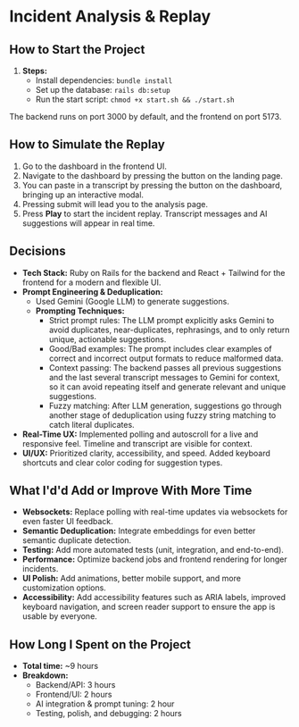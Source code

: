 # Incident Analysis & Replay

## How to Start the Project

1. **Steps:**
   - Install dependencies: `bundle install`
   - Set up the database: `rails db:setup`
   - Run the start script: `chmod +x start.sh && ./start.sh`

The backend runs on port 3000 by default, and the frontend on port 5173.

## How to Simulate the Replay

1. Go to the dashboard in the frontend UI.
2. Navigate to the dashboard by pressing the button on the landing page.
3. You can paste in a transcript by pressing the button on the dashboard, bringing up an interactive modal.
4. Pressing submit will lead you to the analysis page.
5. Press **Play** to start the incident replay. Transcript messages and AI suggestions will appear in real time.

## Decisions

- **Tech Stack:** Ruby on Rails for the backend and React + Tailwind for the frontend for a modern and flexible UI.
- **Prompt Engineering & Deduplication:**
  - Used Gemini (Google LLM) to generate suggestions.
  - **Prompting Techniques:**
    - Strict prompt rules: The LLM prompt explicitly asks Gemini to avoid duplicates, near-duplicates, rephrasings, and to only return unique, actionable suggestions.
    - Good/Bad examples: The prompt includes clear examples of correct and incorrect output formats to reduce malformed data.
    - Context passing: The backend passes all previous suggestions and the last several transcript messages to Gemini for context, so it can avoid repeating itself and generate relevant and unique suggestions.
    - Fuzzy matching: After LLM generation, suggestions go through another stage of deduplication using fuzzy string matching to catch literal duplicates.
- **Real-Time UX:** Implemented polling and autoscroll for a live and responsive feel. Timeline and transcript are visible for context.
- **UI/UX:** Prioritized clarity, accessibility, and speed. Added keyboard shortcuts and clear color coding for suggestion types.

## What I'd'd Add or Improve With More Time

- **Websockets:** Replace polling with real-time updates via websockets for even faster UI feedback.
- **Semantic Deduplication:** Integrate embeddings for even better semantic duplicate detection.
- **Testing:** Add more automated tests (unit, integration, and end-to-end).
- **Performance:** Optimize backend jobs and frontend rendering for longer incidents.
- **UI Polish:** Add animations, better mobile support, and more customization options.
- **Accessibility:** Add accessibility features such as ARIA labels, improved keyboard navigation, and screen reader support to ensure the app is usable by everyone.

## How Long I Spent on the Project

- **Total time:** ~9 hours
- **Breakdown:**
  - Backend/API: 3 hours
  - Frontend/UI: 2 hours
  - AI integration & prompt tuning: 2 hour
  - Testing, polish, and debugging: 2 hours
